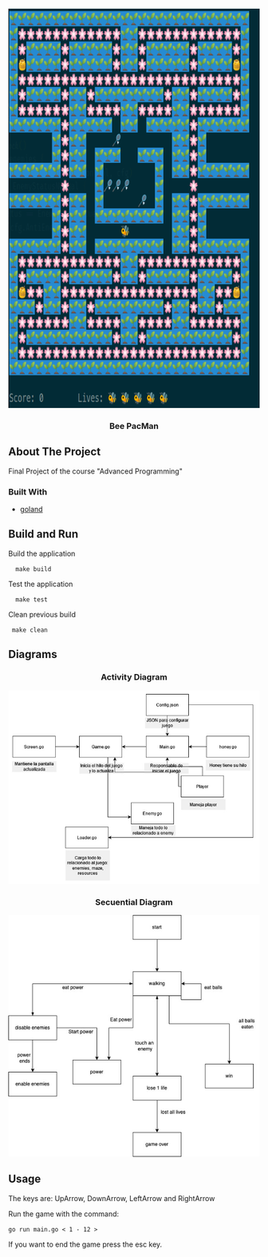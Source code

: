 <div id="top"></div>
<!--
*** Thanks for checking out the Best-README-Template. If you have a suggestion
*** that would make this better, please fork the repo and create a pull request
*** or simply open an issue with the tag "enhancement".
*** Don't forget to give the project a star!
*** Thanks again! Now go create something AMAZING! :D
-->

<!-- PROJECT LOGO -->
<br />
<div align="center">
  <a href="https://github.com/othneildrew/Best-README-Template">
    <img src="assets/startGame.png" alt="Logo" width="800" height="800">
  </a>

  <h3 align="center">Bee PacMan</h3>
</div>
<!-- ABOUT THE PROJECT -->

## About The Project

Final Project of the course "Advanced Programming"

### Built With

- [goland](https://www.jetbrains.com/idea/download/download-thanks.html)

## Build and Run

Build the application

```
  make build
```

Test the application

```
  make test
```

Clean previous build

```
 make clean
```

## Diagrams

<div align="center">
<h3 align="center">Activity Diagram</h3>
<a href="https://github.com/othneildrew/Best-README-Template">
 <img src="assets/activity.png" alt="Logo">
</a>
<h3 align="center">Secuential Diagram</h3>
<a href="https://github.com/othneildrew/Best-README-Template">
 <img src="assets/diagram2.jpeg" alt="Logo">
</a>
</div>

## Usage

The keys are: UpArrow, DownArrow, LeftArrow and RightArrow

Run the game with the command:

```
go run main.go < 1 - 12 >

```

If you want to end the game press the esc key.

<!-- MARKDOWN LINKS & IMAGES -->
<!-- https://www.markdownguide.org/basic-syntax/#reference-style-links -->

[contributors-shield]: https://img.shields.io/github/contributors/othneildrew/Best-README-Template.svg?style=for-the-badge
[contributors-url]: https://github.com/othneildrew/Best-README-Template/graphs/contributors
[forks-shield]: https://img.shields.io/github/forks/othneildrew/Best-README-Template.svg?style=for-the-badge
[forks-url]: https://github.com/othneildrew/Best-README-Template/network/members
[stars-shield]: https://img.shields.io/github/stars/othneildrew/Best-README-Template.svg?style=for-the-badge
[stars-url]: https://github.com/othneildrew/Best-README-Template/stargazers
[issues-shield]: https://img.shields.io/github/issues/othneildrew/Best-README-Template.svg?style=for-the-badge
[issues-url]: https://github.com/othneildrew/Best-README-Template/issues
[license-shield]: https://img.shields.io/github/license/othneildrew/Best-README-Template.svg?style=for-the-badge
[license-url]: https://github.com/othneildrew/Best-README-Template/blob/master/LICENSE.txt
[linkedin-shield]: https://img.shields.io/badge/-LinkedIn-black.svg?style=for-the-badge&logo=linkedin&colorB=555
[linkedin-url]: https://linkedin.com/in/othneildrew
[product-screenshot]: images/screenshot.png

```

```
